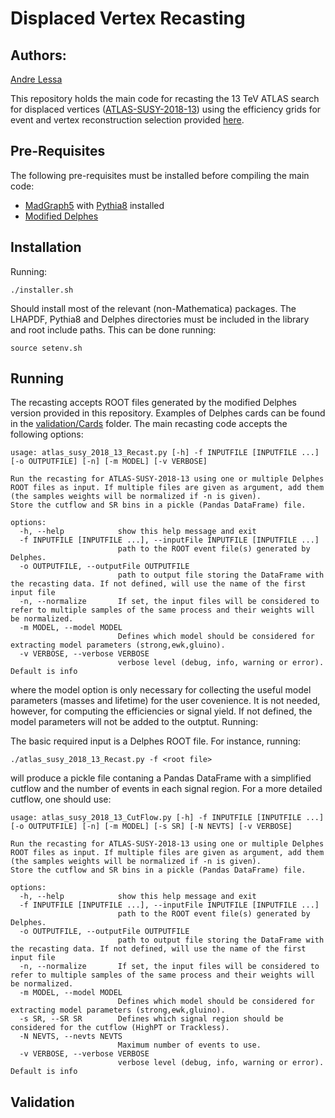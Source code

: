 # Displaced Vertex Recasting #

## Authors: ##
[Andre Lessa](mailto:andre.lessa@ufabc.edu.br)

This repository holds the main code for recasting the 13 TeV ATLAS search for displaced vertices
 ([ATLAS-SUSY-2018-13](https://atlas.web.cern.ch/Atlas/GROUPS/PHYSICS/PAPERS/SUSY-2018-13/))
using the efficiency grids  for event and vertex reconstruction selection provided [here](https://atlas.web.cern.ch/Atlas/GROUPS/PHYSICS/PAPERS/SUSY-2018-13/hepdata_info.pdf).

## Pre-Requisites ##

The following pre-requisites must be installed before compiling the main code:

  * [MadGraph5](https://launchpad.net/mg5amcnlo) with [Pythia8](https://pythia.org/) installed
  * [Modified Delphes](./DelphesLLP.tar.gz)
  
## Installation ##

Running:

```
./installer.sh
```

Should install most of the relevant (non-Mathematica) packages.
The LHAPDF, Pythia8 and Delphes directories must be included in the library and root include paths.
This can be done running:

```
source setenv.sh
```

## Running ##

The recasting accepts ROOT files generated by the modified Delphes version provided in this repository.
Examples of Delphes cards can be found in the [validation/Cards](./validation/Cards) folder.
The main recasting code accepts the following options:

```
usage: atlas_susy_2018_13_Recast.py [-h] -f INPUTFILE [INPUTFILE ...] [-o OUTPUTFILE] [-n] [-m MODEL] [-v VERBOSE]

Run the recasting for ATLAS-SUSY-2018-13 using one or multiple Delphes ROOT files as input. If multiple files are given as argument, add them (the samples weights will be normalized if -n is given).
Store the cutflow and SR bins in a pickle (Pandas DataFrame) file.

options:
  -h, --help            show this help message and exit
  -f INPUTFILE [INPUTFILE ...], --inputFile INPUTFILE [INPUTFILE ...]
                        path to the ROOT event file(s) generated by Delphes.
  -o OUTPUTFILE, --outputFile OUTPUTFILE
                        path to output file storing the DataFrame with the recasting data. If not defined, will use the name of the first input file
  -n, --normalize       If set, the input files will be considered to refer to multiple samples of the same process and their weights will be normalized.
  -m MODEL, --model MODEL
                        Defines which model should be considered for extracting model parameters (strong,ewk,gluino).
  -v VERBOSE, --verbose VERBOSE
                        verbose level (debug, info, warning or error). Default is info

```

where the model option is only necessary for collecting the useful model parameters (masses and lifetime)
for the user covenience. It is not needed, however, for computing the efficiencies or signal yield.
If not defined, the model parameters will not be added to the outptut.
Running:

The basic required input is a Delphes ROOT file.
For instance, running:

```
./atlas_susy_2018_13_Recast.py -f <root file>
```

will produce a pickle file contaning a Pandas DataFrame with a simplified cutflow and the number of events in each signal region.
For a more detailed cutflow, one should use:

```
usage: atlas_susy_2018_13_CutFlow.py [-h] -f INPUTFILE [INPUTFILE ...] [-o OUTPUTFILE] [-n] [-m MODEL] [-s SR] [-N NEVTS] [-v VERBOSE]

Run the recasting for ATLAS-SUSY-2018-13 using one or multiple Delphes ROOT files as input. If multiple files are given as argument, add them (the samples weights will be normalized if -n is given).
Store the cutflow and SR bins in a pickle (Pandas DataFrame) file.

options:
  -h, --help            show this help message and exit
  -f INPUTFILE [INPUTFILE ...], --inputFile INPUTFILE [INPUTFILE ...]
                        path to the ROOT event file(s) generated by Delphes.
  -o OUTPUTFILE, --outputFile OUTPUTFILE
                        path to output file storing the DataFrame with the recasting data. If not defined, will use the name of the first input file
  -n, --normalize       If set, the input files will be considered to refer to multiple samples of the same process and their weights will be normalized.
  -m MODEL, --model MODEL
                        Defines which model should be considered for extracting model parameters (strong,ewk,gluino).
  -s SR, --SR SR        Defines which signal region should be considered for the cutflow (HighPT or Trackless).
  -N NEVTS, --nevts NEVTS
                        Maximum number of events to use.
  -v VERBOSE, --verbose VERBOSE
                        verbose level (debug, info, warning or error). Default is info
```


## Validation ##

